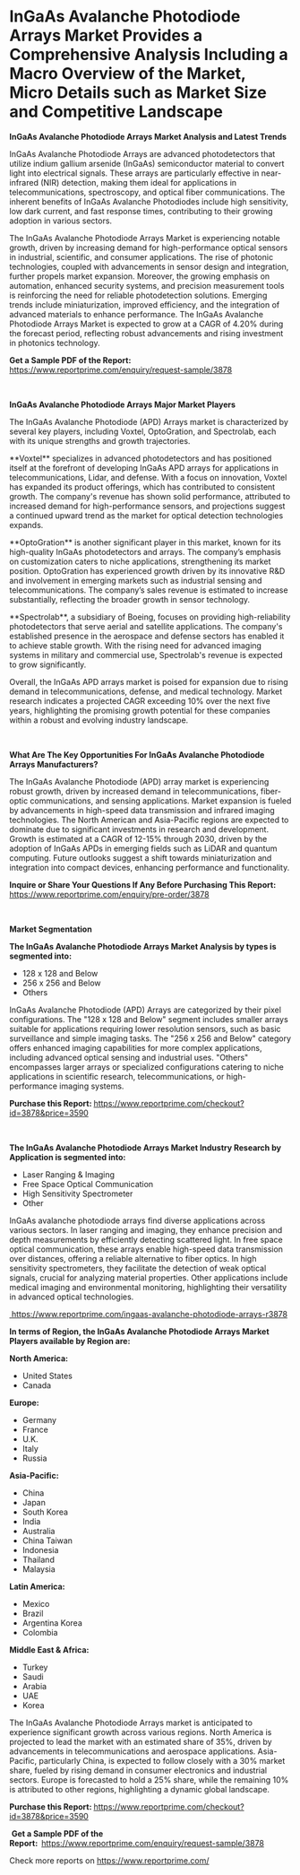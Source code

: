 <p><h1>InGaAs Avalanche Photodiode Arrays Market Provides a Comprehensive Analysis Including a Macro Overview of the Market, Micro Details such as Market Size and Competitive Landscape</h1></p><p><strong>InGaAs Avalanche Photodiode Arrays Market Analysis and Latest Trends</strong></p>
<p><p>InGaAs Avalanche Photodiode Arrays are advanced photodetectors that utilize indium gallium arsenide (InGaAs) semiconductor material to convert light into electrical signals. These arrays are particularly effective in near-infrared (NIR) detection, making them ideal for applications in telecommunications, spectroscopy, and optical fiber communications. The inherent benefits of InGaAs Avalanche Photodiodes include high sensitivity, low dark current, and fast response times, contributing to their growing adoption in various sectors.</p><p>The InGaAs Avalanche Photodiode Arrays Market is experiencing notable growth, driven by increasing demand for high-performance optical sensors in industrial, scientific, and consumer applications. The rise of photonic technologies, coupled with advancements in sensor design and integration, further propels market expansion. Moreover, the growing emphasis on automation, enhanced security systems, and precision measurement tools is reinforcing the need for reliable photodetection solutions. Emerging trends include miniaturization, improved efficiency, and the integration of advanced materials to enhance performance. The InGaAs Avalanche Photodiode Arrays Market is expected to grow at a CAGR of 4.20% during the forecast period, reflecting robust advancements and rising investment in photonics technology.</p></p>
<p><strong>Get a Sample PDF of the Report:&nbsp;</strong> <a href="https://www.reportprime.com/enquiry/request-sample/3878?utm_campaign=3196&utm_medium=2&utm_source=Github&utm_content=ia&utm_term=18032025&utm_id=ingaas-avalanche-photodiode-arrays">https://www.reportprime.com/enquiry/request-sample/3878</a></p>
<p>&nbsp;</p>
<p><strong>InGaAs Avalanche Photodiode Arrays Major Market Players</strong></p>
<p><p>The InGaAs Avalanche Photodiode (APD) Arrays market is characterized by several key players, including Voxtel, OptoGration, and Spectrolab, each with its unique strengths and growth trajectories.</p><p>**Voxtel** specializes in advanced photodetectors and has positioned itself at the forefront of developing InGaAs APD arrays for applications in telecommunications, Lidar, and defense. With a focus on innovation, Voxtel has expanded its product offerings, which has contributed to consistent growth. The company's revenue has shown solid performance, attributed to increased demand for high-performance sensors, and projections suggest a continued upward trend as the market for optical detection technologies expands.</p><p>**OptoGration** is another significant player in this market, known for its high-quality InGaAs photodetectors and arrays. The company’s emphasis on customization caters to niche applications, strengthening its market position. OptoGration has experienced growth driven by its innovative R&D and involvement in emerging markets such as industrial sensing and telecommunications. The company’s sales revenue is estimated to increase substantially, reflecting the broader growth in sensor technology.</p><p>**Spectrolab**, a subsidiary of Boeing, focuses on providing high-reliability photodetectors that serve aerial and satellite applications. The company's established presence in the aerospace and defense sectors has enabled it to achieve stable growth. With the rising need for advanced imaging systems in military and commercial use, Spectrolab's revenue is expected to grow significantly.</p><p>Overall, the InGaAs APD arrays market is poised for expansion due to rising demand in telecommunications, defense, and medical technology. Market research indicates a projected CAGR exceeding 10% over the next five years, highlighting the promising growth potential for these companies within a robust and evolving industry landscape.</p></p>
<p>&nbsp;</p>
<p><strong>What Are The Key Opportunities For InGaAs Avalanche Photodiode Arrays Manufacturers?</strong></p>
<p><p>The InGaAs Avalanche Photodiode (APD) array market is experiencing robust growth, driven by increased demand in telecommunications, fiber-optic communications, and sensing applications. Market expansion is fueled by advancements in high-speed data transmission and infrared imaging technologies. The North American and Asia-Pacific regions are expected to dominate due to significant investments in research and development. Growth is estimated at a CAGR of 12-15% through 2030, driven by the adoption of InGaAs APDs in emerging fields such as LiDAR and quantum computing. Future outlooks suggest a shift towards miniaturization and integration into compact devices, enhancing performance and functionality.</p></p>
<p><strong>Inquire or Share Your Questions If Any Before Purchasing This Report:</strong> <a href="https://www.reportprime.com/enquiry/pre-order/3878?utm_campaign=3196&utm_medium=2&utm_source=Github&utm_content=ia&utm_term=18032025&utm_id=ingaas-avalanche-photodiode-arrays">https://www.reportprime.com/enquiry/pre-order/3878</a></p>
<p>&nbsp;</p>
<p><strong>Market Segmentation</strong></p>
<p><strong>The InGaAs Avalanche Photodiode Arrays Market Analysis by types is segmented into:</strong></p>
<p><ul><li>128 x 128 and Below</li><li>256 x 256 and Below</li><li>Others</li></ul></p>
<p><p>InGaAs Avalanche Photodiode (APD) Arrays are categorized by their pixel configurations. The "128 x 128 and Below" segment includes smaller arrays suitable for applications requiring lower resolution sensors, such as basic surveillance and simple imaging tasks. The "256 x 256 and Below" category offers enhanced imaging capabilities for more complex applications, including advanced optical sensing and industrial uses. "Others" encompasses larger arrays or specialized configurations catering to niche applications in scientific research, telecommunications, or high-performance imaging systems.</p></p>
<p><strong>Purchase this Report:&nbsp;</strong><a href="https://www.reportprime.com/checkout?id=3878&price=3590&utm_campaign=3196&utm_medium=2&utm_source=Github&utm_content=ia&utm_term=18032025&utm_id=ingaas-avalanche-photodiode-arrays">https://www.reportprime.com/checkout?id=3878&price=3590</a></p>
<p>&nbsp;</p>
<p><strong>The InGaAs Avalanche Photodiode Arrays Market Industry Research by Application is segmented into:</strong></p>
<p><ul><li>Laser Ranging & Imaging</li><li>Free Space Optical Communication</li><li>High Sensitivity Spectrometer</li><li>Other</li></ul></p>
<p><p>InGaAs avalanche photodiode arrays find diverse applications across various sectors. In laser ranging and imaging, they enhance precision and depth measurements by efficiently detecting scattered light. In free space optical communication, these arrays enable high-speed data transmission over distances, offering a reliable alternative to fiber optics. In high sensitivity spectrometers, they facilitate the detection of weak optical signals, crucial for analyzing material properties. Other applications include medical imaging and environmental monitoring, highlighting their versatility in advanced optical technologies.</p></p>
<p><a href="https://www.reportprime.com/ingaas-avalanche-photodiode-arrays-r3878?utm_campaign=3196&utm_medium=2&utm_source=Github&utm_content=ia&utm_term=18032025&utm_id=ingaas-avalanche-photodiode-arrays">&nbsp;https://www.reportprime.com/ingaas-avalanche-photodiode-arrays-r3878</a></p>
<p><strong>In terms of Region, the InGaAs Avalanche Photodiode Arrays Market Players available by Region are:</strong></p>
<p>
    <p> <strong> North America: </strong>
        <ul>
            <li>United States</li>
            <li>Canada</li>
        </ul>
        </p> 
    <p> <strong> Europe: </strong>
        <ul>
            <li>Germany</li>
            <li>France</li>
            <li>U.K.</li>
            <li>Italy</li>
            <li>Russia</li>
        </ul>
        </p> 
    <p> <strong> Asia-Pacific: </strong>
        <ul>
            <li>China</li>
            <li>Japan</li>
            <li>South Korea</li>
            <li>India</li>
            <li>Australia</li>
            <li>China Taiwan</li>
            <li>Indonesia</li>
            <li>Thailand</li>
            <li>Malaysia</li>
        </ul>
        </p> 
    <p> <strong> Latin America: </strong>
        <ul>
            <li>Mexico</li>
            <li>Brazil</li>
            <li>Argentina Korea</li>
            <li>Colombia</li>
        </ul>
        </p> 
    <p> <strong> Middle East & Africa: </strong>
        <ul>
            <li>Turkey</li>
            <li>Saudi</li>
            <li>Arabia</li>
            <li>UAE</li>
            <li>Korea</li>
        </ul>
    </p>
    </p>
<p><p>The InGaAs Avalanche Photodiode Arrays market is anticipated to experience significant growth across various regions. North America is projected to lead the market with an estimated share of 35%, driven by advancements in telecommunications and aerospace applications. Asia-Pacific, particularly China, is expected to follow closely with a 30% market share, fueled by rising demand in consumer electronics and industrial sectors. Europe is forecasted to hold a 25% share, while the remaining 10% is attributed to other regions, highlighting a dynamic global landscape.</p></p>
<p><strong>Purchase this Report: </strong><a href="https://www.reportprime.com/checkout?id=3878&price=3590&utm_campaign=3196&utm_medium=2&utm_source=Github&utm_content=ia&utm_term=18032025&utm_id=ingaas-avalanche-photodiode-arrays">https://www.reportprime.com/checkout?id=3878&price=3590</a></p>
<p>&nbsp;<strong>Get a Sample PDF of the Report:&nbsp;&nbsp;</strong><a href="https://www.reportprime.com/enquiry/request-sample/3878?utm_campaign=3196&utm_medium=2&utm_source=Github&utm_content=ia&utm_term=18032025&utm_id=ingaas-avalanche-photodiode-arrays">https://www.reportprime.com/enquiry/request-sample/3878</a></p>
<p><strong></strong></p>
<p>Check more reports on <a href="https://www.reportprime.com/?utm_campaign=3196&utm_medium=2&utm_source=Github&utm_content=ia&utm_term=18032025&utm_id=ingaas-avalanche-photodiode-arrays">https://www.reportprime.com/</a></p>